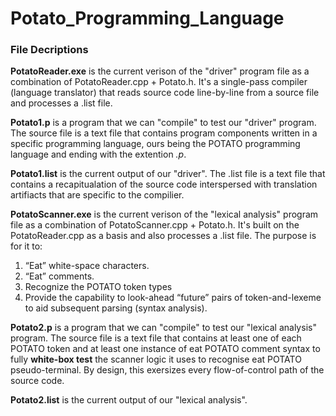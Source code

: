 # Potato_Programming_Language

### File Decriptions

**PotatoReader.exe** is the current verison of the "driver" program file as a combination of PotatoReader.cpp + Potato.h. It's a single-pass compiler (language translator) that reads source code line-by-line from a source file and processes a .list file.

**Potato1.p** is a program that we can "compile" to test our "driver" program. The source file is a text file that contains program components written in a specific programming language, ours being the POTATO programming language and ending with the extention _.p_.

**Potato1.list** is the current output of our "driver". The .list file is a text file that contains a recapitualation of the source code interspersed with translation artifiacts that are specific to the compilier. 

**PotatoScanner.exe** is the current verison of the "lexical analysis" program file as a combination of PotatoScanner.cpp + Potato.h. It's built on the PotatoReader.cpp as a basis and also processes a .list file. The purpose is for it to:
1. “Eat” white-space characters.
2. “Eat” comments. 
3. Recognize the POTATO token types
4. Provide the capability to look-ahead “future” pairs of token-and-lexeme to aid subsequent parsing (syntax analysis).

**Potato2.p** is a program that we can "compile" to test our "lexical analysis" program. The source file is a text file that contains at least one of each POTATO token and at least one instance of eat POTATO comment syntax to fully **white-box test** the scanner logic it uses to recognise eat POTATO pseudo-terminal. By design, this exersizes every flow-of-control path of the source code.

**Potato2.list** is the current output of our "lexical analysis". 
